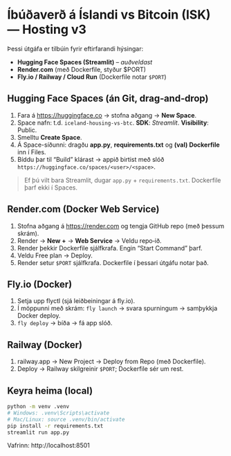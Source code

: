 # Íbúðaverð á Íslandi vs Bitcoin (ISK) — Hosting v3

Þessi útgáfa er tilbúin fyrir eftirfarandi hýsingar:
- **Hugging Face Spaces (Streamlit)** – *auðveldast*
- **Render.com** (með Dockerfile, styður $PORT)
- **Fly.io / Railway / Cloud Run** (Dockerfile notar `$PORT`)

## Hugging Face Spaces (án Git, drag‑and‑drop)
1. Fara á https://huggingface.co → stofna aðgang → **New Space**.
2. Space nafn: t.d. `iceland-housing-vs-btc`. **SDK**: *Streamlit*. **Visibility**: Public.
3. Smelltu **Create Space**.
4. Á Space-síðunni: dragðu **app.py**, **requirements.txt** og **(val) Dockerfile** inn í Files.
5. Bíddu þar til “Build” klárast → appið birtist með slóð `https://huggingface.co/spaces/<user>/<space>`.

> Ef þú vilt bara Streamlit, dugar `app.py` + `requirements.txt`. Dockerfile þarf ekki í Spaces.

## Render.com (Docker Web Service)
1. Stofna aðgang á https://render.com og tengja GitHub repo (með þessum skrám).
2. Render → **New +** → **Web Service** → Veldu repo‑ið.
3. Render þekkir Dockerfile sjálfkrafa. Engin “Start Command” þarf.
4. Veldu Free plan → Deploy.
5. Render setur `$PORT` sjálfkrafa. Dockerfile í þessari útgáfu notar það.

## Fly.io (Docker)
1. Setja upp flyctl (sjá leiðbeiningar á fly.io).
2. Í möppunni með skrám: `fly launch` → svara spurningum → samþykkja Docker deploy.
3. `fly deploy` → bíða → fá app slóð.

## Railway (Docker)
1. railway.app → New Project → Deploy from Repo (með Dockerfile).
2. Deploy → Railway skilgreinir `$PORT`; Dockerfile sér um rest.

## Keyra heima (local)
```bash
python -m venv .venv
# Windows: .venv\Scripts\activate
# Mac/Linux: source .venv/bin/activate
pip install -r requirements.txt
streamlit run app.py
```
Vafrinn: http://localhost:8501
